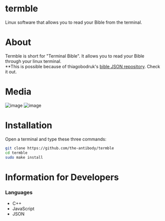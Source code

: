 # termble
Linux software that allows you to read your Bible from the terminal.

# About
Termble is short for "Terminal Bible". It allows you to read your Bible through your linux terminal.<br />
**This is possible because of thiagobodruk's [bible JSON repository](https://github.com/thiagobodruk/bible). Check it out.

# Media
![image](https://user-images.githubusercontent.com/71285258/183202812-d4283c4e-1279-4e34-8181-8a0d5d43662e.png)
![image](https://user-images.githubusercontent.com/71285258/183206101-6f5737e1-27ee-4a13-966a-e036a0265d8d.png)
 
# Installation
Open a terminal and type these three commands:
```sh
git clone https://github.com/the-antibody/termble
cd termble
sudo make install
```
 
# Information for Developers
 
### Languages
- C++
- JavaScript
- JSON

